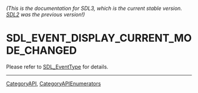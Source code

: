 ###### (This is the documentation for SDL3, which is the current stable version. [SDL2](https://wiki.libsdl.org/SDL2/) was the previous version!)
# SDL_EVENT_DISPLAY_CURRENT_MODE_CHANGED

Please refer to [SDL_EventType](SDL_EventType) for details.

----
[CategoryAPI](CategoryAPI), [CategoryAPIEnumerators](CategoryAPIEnumerators)

